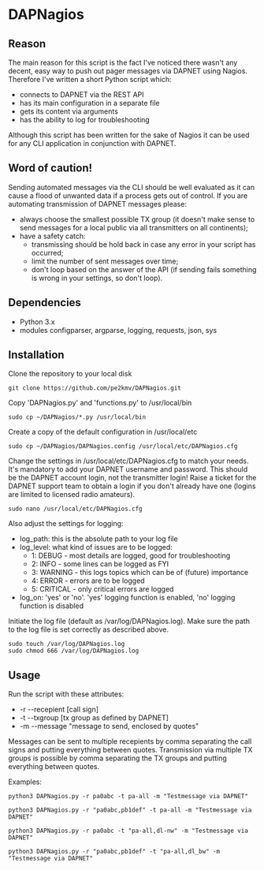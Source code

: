 # DAPNagios

## Reason
The main reason for this script is the fact I've noticed there wasn't any decent, easy way to push out pager messages via DAPNET using Nagios. Therefore I've written a short Python script which:
- connects to DAPNET via the REST API
- has its main configuration in a separate file
- gets its content via arguments
- has the ability to log for troubleshooting

Although this script has been written for the sake of Nagios it can be used for any CLI application in conjunction with DAPNET.

## Word of caution!
Sending automated messages via the CLI should be well evaluated as it can cause a flood of unwanted data if a process gets out of control. If you are automating transmission of DAPNET messages please:
- always choose the smallest possible TX group (it doesn't make sense to send messages for a local public via all transmitters on all continents);
- have a safety catch: 
  - transmissing should be hold back in case any error in your script has occurred;
  - limit the number of sent messages over time;
  - don't loop based on the answer of the API (if sending fails something is wrong in your settings, so don't loop).

## Dependencies
- Python 3.x
- modules configparser, argparse, logging, requests, json, sys

## Installation
Clone the repository to your local disk
```
git clone https://github.com/pe2kmv/DAPNagios.git
```
Copy 'DAPNagios.py' and 'functions.py' to /usr/local/bin
```
sudo cp ~/DAPNagios/*.py /usr/local/bin
```
Create a copy of the default configuration in /usr/local/etc
```
sudo cp ~/DAPNagios/DAPNagios.config /usr/local/etc/DAPNagios.cfg
```
Change the settings in /usr/local/etc/DAPNagios.cfg to match your needs. It's mandatory to add your DAPNET username and password. This should be the DAPNET account login, not the transmitter login! Raise a ticket for the DAPNET support team to obtain a login if you don't already have one (logins are limited to licensed radio amateurs).
```
sudo nano /usr/local/etc/DAPNagios.cfg
```
Also adjust the settings for logging:
- log_path: this is the absolute path to your log file
- log_level: what kind of issues are to be logged:
  - 1: DEBUG - most details are logged, good for troubleshooting
  - 2: INFO - some lines can be logged as FYI
  - 3: WARNING - this logs topics which can be of (future) importance
  - 4: ERROR - errors are to be logged
  - 5: CRITICAL - only critical errors are logged
- log_on: 'yes' or 'no'. 'yes' logging function is enabled, 'no' logging function is disabled  

Initiate the log file (default as /var/log/DAPNagios.log). Make sure the path to the log file is set correctly as described above.
```
sudo touch /var/log/DAPNagios.log
sudo chmod 666 /var/log/DAPNagios.log
```

## Usage
Run the script with these attributes:
- -r --recepient [call sign]
- -t --txgroup [tx group as defined by DAPNET]
- -m --message "message to send, enclosed by quotes"

Messages can be sent to multiple recepients by comma separating the call signs and putting everything between quotes.
Transmission via multiple TX groups is possible by comma separating the TX groups and putting everything between quotes.

Examples:
```
python3 DAPNagios.py -r pa0abc -t pa-all -m "Testmessage via DAPNET"

python3 DAPNagios.py -r "pa0abc,pb1def" -t pa-all -m "Testmessage via DAPNET"

python3 DAPNagios.py -r pa0abc -t "pa-all,dl-nw" -m "Testmessage via DAPNET"

python3 DAPNagios.py -r "pa0abc,pb1def" -t "pa-all,dl_bw" -m "Testmessage via DAPNET"
```

